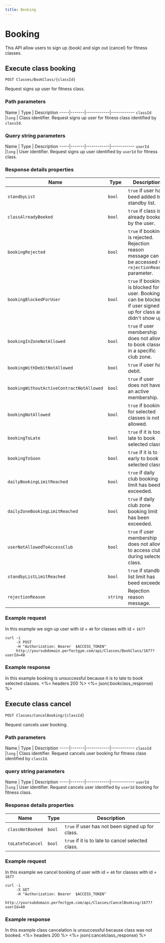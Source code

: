 ```yaml
---
title: Booking
---
```


# Booking

This API allow users to sign up (book) and sign out (cancel) for fitness classes.


## Execute class booking

    POST Classes/BookClass/{classId}

Request signs up user for fitness class.


### Path parameters

Name         | Type       | Description
-----|-------|------------|------------
`classId`    |`long`      | Class identifier. Request signs up user for fitness class identified by `classId`.

### Query string parameters

Name         | Type       | Description
-----|-------|------------|------------
`userId`     |`long`      | User identifier.  Request signs up user identified by `userId` for fitness class.


### Response details properties

Name            							| Type      | Description
-----|----------|----------------------------------------------------
`standbyList`     							|`bool`   	| `true` if user has beed added to standby list.
`classAlreadyBooked`     					|`bool`   	| `true` if class is already booked by the user.
`bookingRejected`    						|`bool`     | `true` if booking is rejected. Rejection reason message can be accessed via `rejectionReason` parameter.
`bookingBlockedForUser`            			|`bool`     | `true` if booking is blocked for user. Booking can be blocked if user signed up for class and didn't show up.
`bookingInZoneNotAllowed`     				|`bool`     | `true` if user membership does not allow to book classes in a specific club zone.
`bookingWithDebitNotAllowed`     			|`bool`     | `true` if user has debit.
`bookingWithoutActiveContractNotAllowed`	|`bool`     | `true` if user does not have an active membership.
`bookingNotAllowed`       					|`bool`     | `true` if booking for selected classes is not allowed.
`bookingToLate`								|`bool`     | `true` if it is too late to book selected class.
`bookingToSoon`								|`bool`     | `true` if it is to early to book selected class.
`dailyBookingLimitReached`					|`bool`     | `true` if daily club booking limit has beed exceeded.
`dailyZoneBookingLimitReached`				|`bool`     | `true` if daily club zone booking limit has been exceeded.
`userNotAllowedToAccessClub`				|`bool`     | `true` if user membership does not allow to access club during selected class.
`standbyListLimitReached`					|`bool`     | `true` if standby list limit has beed exceeded.
`rejectionReason`							|`string`	| Rejection reason message.


### Example request

In this example we sign up user with id = `40` for classes with id = `1677`

``` command-line
curl -i 
     -X POST 
     -H "Authorization: Bearer  $ACCESS_TOKEN"  
     http://yoursubdomain.perfectgym.com/api/Classes/BookClass/1677?userId=40
```


### Example response

In this example booking is unsuccessful because it is to late to book selected classes.
<%= headers 200 %>
<%= json(:bookclass_response) %>



## Execute class cancel

    POST Classes/CancelBooking/{classId}

Request cancels user booking.


### Path parameters

Name         | Type       | Description
-----|-------|------------|------------
`classId`    |`long`      | Class identifier. Request cancels user booking for fitness class identified by `classId`.

### query string parameters

Name         | Type       | Description
-----|-------|------------|------------
`userId`     |`long`      | User identifier.  Request cancels user identified by `userId` booking for fitness class.

### Response details properties

Name            	| Type      | Description
-----|--------------|------------------------
`classNotBooked`    |`bool`   	| `true` if user has not been signed up for class.
`toLateToCancel`	|`bool`   	| `true` if it is to late to cancel selected class.


### Example request

In this example we cancel booking of user with id = `40` for classes with id = `1677`

``` command-line
curl -i 
     -X GET 
     -H "Authorization: Bearer  $ACCESS_TOKEN"  
     http://yoursubdomain.perfectgym.com/api/Classes/CancelBooking/1677?userId=40
```


### Example response

In this example class cancelation is unsuccessful because class was not booked.
<%= headers 200 %>
<%= json(:cancelclass_response) %>




[ClassesTypes]:  /api/classes/classestypes#properties
